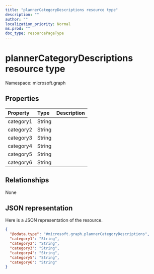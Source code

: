 ```yaml
---
title: "plannerCategoryDescriptions resource type"
description: ""
author: ""
localization_priority: Normal
ms.prod: ""
doc_type: resourcePageType
---
```


# plannerCategoryDescriptions resource type


Namespace: microsoft.graph



## Properties
|Property|Type|Description|
|:---|:---|:---|
|category1|String||
|category2|String||
|category3|String||
|category4|String||
|category5|String||
|category6|String||

## Relationships
None

## JSON representation
Here is a JSON representation of the resource.
<!-- {
  "blockType": "resource",
  "@odata.type": "microsoft.graph.plannerCategoryDescriptions"
}
-->
``` json
{
  "@odata.type": "#microsoft.graph.plannerCategoryDescriptions",
  "category1": "String",
  "category2": "String",
  "category3": "String",
  "category4": "String",
  "category5": "String",
  "category6": "String"
}
```

